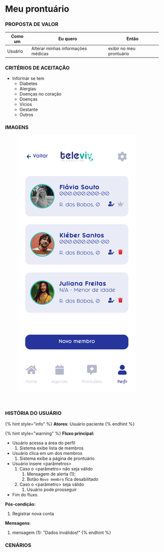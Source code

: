 # Meu prontuário

### PROPOSTA DE VALOR

| Como um | Eu quero                           | Então                    |
| ------- | ---------------------------------- | ------------------------ |
| Usuário | Alterar minhas informações médicas | exibir no meu prontuário |

### CRITÉRIOS DE ACEITAÇÃO

* Informar se tem
  * Diabetes
  * Alergias
  * Doenças no coração
  * Doenças
  * Vícios
  * Gestante
  * Outros

### IMAGENS

<div>

<figure><img src="../../.gitbook/assets/Meu perfil.png" alt=""><figcaption></figcaption></figure>

 

<figure><img src="../../.gitbook/assets/Prontuário.png" alt=""><figcaption></figcaption></figure>

</div>

### HISTÓRIA DO USUÁRIO

{% hint style="info" %}
**Atores**: Usuário paciente
{% endhint %}

{% hint style="warning" %}
**Fluxo principal:**

* Usuário acessa a área do perfil
  1. Sistema exibe lista de membros
* Usuário clica em um dos membros
  1. Sistema exibe a página de prontuário
* Usuário insere \<parâmetros>
  1. Caso o \<parâmetro> não seja válido
     1. Mensagem de alerta (1);
     2. Botão `Novo membro` fica desabilitado
  2. Caso o \<parâmetro> seja válido
     1. Usuário pode prosseguir
* Fim do fluxo.

**Pós-condição:**

1. Registrar nova conta

**Mensagens**:

1. mensagem (1): "Dados inválidos!"
{% endhint %}

### CENÁRIOS

```gherkin
```
